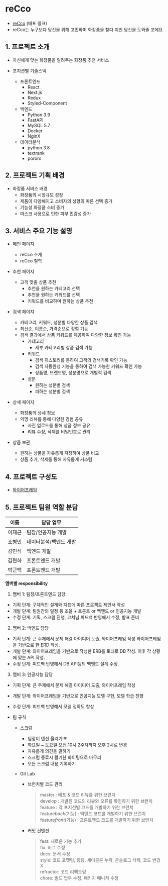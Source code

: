# reCco

- [reCco](https://recco.vercel.app) (배포 링크)
- reCco는 누구보다 당신을 위해 고민하며 화장품을 찾다 지친 당신을 도와줄 꼬에요

## 1. 프로젝트 소개

- 자신에게 맞는 화장품을 알려주는 화장품 추천 서비스

- 포지션별 기술스택
  - 프론트엔드
    - React
    - Next.js
    - Redux
    - Styled-Component
  - 백엔드
    - Python 3.9
    - FastAPI
    - MySQL 5.7
    - Docker
    - NginX
  - 데이터분석
    - python 3.8
    - textrank
    - pororo

## 2. 프로젝트 기획 배경

- 화장품 서비스 배경
  - 화장품의 시장규모 성장
  - 제품이 다양해지고 소비자의 성향의 따른 선택 증가
  - 기능성 화장품 소비 증가
  - 마스크 사용으로 인한 피부 민감성 증가

## 3. 서비스 주요 기능 설명

- 메인 페이지

  - reCco 소개
  - reCco 철학

- 추천 페이지

  - 고객 맞춤 상품 추천
    - 추천을 원하는 카테고리 선택
    - 추천을 원하는 키워드를 선택
    - 키워드를 비교하며 원하는 상품 추천

- 검색 페이지

  - 카테고리, 키워드, 성분별 다양한 상품 검색
  - 최신순, 이름순, 가격순으로 정렬 기능
  - 검색 결과에서 상품 키워드를 제공하여 다양한 정보 확인 가능
    - 카테고리
      - 세부 카테고리별 상품 검색 가능
    - 키워드
      - 검색 히스토리를 통하여 고객의 검색기록 확인 가능
      - 검색 자동완성 기능을 통하여 검색 가능한 키워드 확인 가능
      - 상품명, 브랜드명, 성분명으로 개별적 검색
    - 성분
      - 원하는 성분별 검색
      - 피하는 성분별 검색

- 상세 페이지

  - 화장품의 상세 정보
  - 익명 리뷰를 통해 다양한 경험 공유
    - 사진 업로드를 통해 상품 정보 공유
    - 리뷰 수정, 삭제를 비밀번호로 관리

- 상품 보관
  - 원하는 상품을 자유롭게 저장하여 상품 비교
  - 상품 추가, 삭제를 통해 자유롭게 커스텀

## 4. 프로젝트 구성도

- [와이어프레임](https://whimsical.com/onetop-KvEYZNLaXBoVpCeUHzFJR4)

## 5. 프로젝트 팀원 역할 분담

| 이름   | 담당 업무              |
| ------ | ---------------------- |
| 이재근 | 팀장/인공지능 개발     |
| 조병민 | 데이터분석/백엔드 개발 |
| 김민석 | 백엔드 개발            |
| 김현하 | 프론트엔드 개발        |
| 박근백 | 프론트엔드 개발        |

**멤버별 responsibility**

1. 멤버 1: 팀장/프론트엔드 담당

- 기획 단계: 구체적인 설계와 지표에 따른 프로젝트 제안서 작성
- 개발 단계: 팀원간의 일정 등 조율 + 프론트 or 백엔드 or 인공지능 개발
- 수정 단계: 기획, 스크럼 진행, 코치님 피드백 반영해서 수정, 발표 준비

2. 멤버 2: 백엔드 담당

- 기획 단계: 큰 주제에서 문제 해결 아이디어 도출, 와이어프레임 작성
  와이어프레임을 기반으로 한 ERD 작성.
- 개발 단계: 와이어프레임을 기반으로 작성한 ERB를 토대로 DB 작성.
  이후 각 상황에 맞는 API 작성.
- 수정 단계: 피드백 반영해서 DB,API등의 백엔드 설계 수정.

3. 멤버 3: 인공지능 담당

- 기획 단계: 큰 주제에서 문제 해결 아이디어 도출, 와이어프레임 작성
- 개발 단계: 와이어프레임을 기반으로 인공지능 모델 구현, 모델 학습 진행
- 수정 단계: 피드백 반영해서 모델 정확도 향상

- 팀 규칙

  - 스크럼

    - 팀장이 텐션 올리기!!!!
    - ~~화요일 ~ 토요일 오전 10시~~ 2주차까지 오후 2시로 변경
    - 자유롭게 의견을 말하기
    - 스크럼 종료시 활기찬 화이팅으로 마무리
    - 모든 스크럼 내용 기록하기

  - Git Lab

    - 브런치별 코드 관리

      > master : 배포 & 코드 리뷰를 위한 브런치\
      > develop : 개발된 코드의 리뷰와 오류를 확인하기 위한 브런치\
      > feature : 각 포지션별 코드를 개발하기 위한 브런치\
      > feature*back*(기능) : 백엔드 코드를 개발하기 위한 브런치\
      > feature*front*(기능) : 프론트엔드 코드를 개발하기 위한 브런치

    - 커밋 컨벤션
      > feat: 새로운 기능 추가\
      > fix: 버그 수정\
      > docs: 문서 수정\
      > style: 코드 포맷팅, 링팅, 세미콜론 누락, 콘솔로그 삭제, 코드 변경 X\
      > refractor: 코드 리팩토링\
      > chore: 빌드 업무 수정, 패키지 매니저 수정
